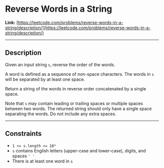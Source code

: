 # Reverse Words in a String

**Link:** [https://leetcode.com/problems/reverse-words-in-a-string/description/](https://leetcode.com/problems/reverse-words-in-a-string/description/)

---

## Description

Given an input string `s`, reverse the order of the words.

A word is defined as a sequence of non-space characters. The words in `s` will be separated by at least one space.

Return a string of the words in reverse order concatenated by a single space.

Note that `s` may contain leading or trailing spaces or multiple spaces between two words. The returned string should only have a single space separating the words. Do not include any extra spaces.

---

## Constraints

- `1 <= s.length <= 10⁴`  
- `s` contains English letters (upper-case and lower-case), digits, and spaces `' '`  
- There is at least one word in `s`

